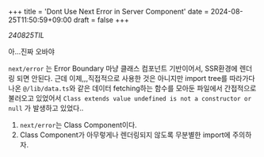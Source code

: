 +++
title = 'Dont Use Next Error in Server Component'
date = 2024-08-25T11:50:59+09:00
draft = false
+++

_240825TIL_

아...진짜 오바야

`next/error` 는 Error Boundary 마냥 클래스 컴포넌트 기반이어서, SSR환경에 렌더링 되면 안된다.
근데 이제,,,직접적으로 사용한 것은 아니지만 import tree를 따라가다 나온 `@/lib/data.ts`와 같은 데이터 fetching하는 함수를 모아둔 파일에서 간접적으로 불러오고 있었어서
`Class extends value undefined is not a constructor or null` 가 발생하고 있었다..

1. `next/error`는 Class Component이다.
2. Class Component가 아무렇게나 렌더링되지 않도록 무분별한 import에 주의하자.
